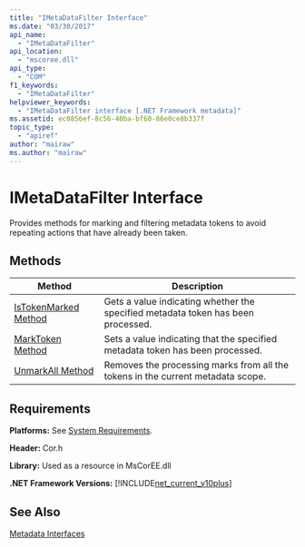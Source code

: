 ```yaml
---
title: "IMetaDataFilter Interface"
ms.date: "03/30/2017"
api_name: 
  - "IMetaDataFilter"
api_location: 
  - "mscoree.dll"
api_type: 
  - "COM"
f1_keywords: 
  - "IMetaDataFilter"
helpviewer_keywords: 
  - "IMetaDataFilter interface [.NET Framework metadata]"
ms.assetid: ec0856ef-8c56-40ba-bf60-86e0ce8b337f
topic_type: 
  - "apiref"
author: "mairaw"
ms.author: "mairaw"
---
```

# IMetaDataFilter Interface
Provides methods for marking and filtering metadata tokens to avoid repeating actions that have already been taken.  

## Methods  


|Method|Description|  
|------------|-----------------|  
|[IsTokenMarked Method](../../../../docs/framework/unmanaged-api/metadata/imetadatafilter-istokenmarked-method.md)|Gets a value indicating whether the specified metadata token has been processed.|  
|[MarkToken Method](../../../../docs/framework/unmanaged-api/metadata/imetadatafilter-marktoken-method.md)|Sets a value indicating that the specified metadata token has been processed.|  
|[UnmarkAll Method](../../../../docs/framework/unmanaged-api/metadata/imetadatafilter-unmarkall-method.md)|Removes the processing marks from all the tokens in the current metadata scope.|  

## Requirements  
 **Platforms:** See [System Requirements](../../../../docs/framework/get-started/system-requirements.md).  

 **Header:** Cor.h  

 **Library:** Used as a resource in MsCorEE.dll  

 **.NET Framework Versions:** [!INCLUDE[net_current_v10plus](../../../../includes/net-current-v10plus-md.md)]  

## See Also  
 [Metadata Interfaces](../../../../docs/framework/unmanaged-api/metadata/metadata-interfaces.md)
